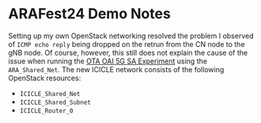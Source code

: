 # ARAFest24 Demo Notes

Setting up my own OpenStack networking resolved the problem I observed of `ICMP echo reply` being dropped on the retrun from the CN node to the gNB node. Of course, however, this still does not explain the cause of the issue when running the [OTA OAI 5G SA Experiment](https://arawireless.readthedocs.io/en/latest/ara_experiments/araran_experiments/OAI_OTA_Outdoor.html#araran-experiment-oai-outdoor) using the `ARA_Shared_Net`. The new ICICLE network consists of the following OpenStack resources:
- `ICICLE_Shared_Net`
- `ICICLE_Shared_Subnet`
- `ICICLE_Router_0`
